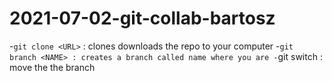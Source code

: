 # 2021-07-02-git-collab-bartosz


-`git clone <URL>` : clones downloads the repo to your computer
-`git branch <NAME> : creates a branch called name where you are
-`git switch <NAME> : move the the branch 

